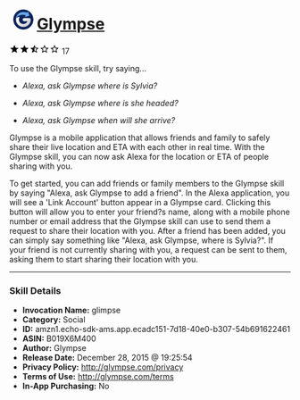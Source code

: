 # &nbsp;<img src="skill_icon" alt="Glympse icon" width="36"> [Glympse](http://alexa.amazon.com/#skills/amzn1.echo-sdk-ams.app.ecadc151-7d18-40e0-b307-54b691622461)
![2.9 stars](../../images/ic_star_black_18dp_1x.png)![2.9 stars](../../images/ic_star_black_18dp_1x.png)![2.9 stars](../../images/ic_star_half_black_18dp_1x.png)![2.9 stars](../../images/ic_star_border_black_18dp_1x.png)![2.9 stars](../../images/ic_star_border_black_18dp_1x.png) 17

To use the Glympse skill, try saying...

* *Alexa, ask Glympse where is Sylvia?*

* *Alexa, ask Glympse where is she headed?*

* *Alexa, ask Glympse when will she arrive?*

Glympse is a mobile application that allows friends and family to safely share their live location and ETA with each other in real time. With the Glympse skill, you can now ask Alexa for the location or ETA of people sharing with you.

To get started, you can add friends or family members to the Glympse skill by saying "Alexa, ask Glympse to add a friend".  In the Alexa application, you will see a 'Link Account' button appear in a Glympse card.  Clicking this button will allow you to enter your friend?s name, along with a mobile phone number or email address that the Glympse skill can use to send them a request to share their location with you. After a friend has been added, you can simply say something like "Alexa, ask Glympse, where is Sylvia?". If your friend is not currently sharing with you, a request can be sent to them, asking them to start sharing their location with you.

***

### Skill Details

* **Invocation Name:** glimpse
* **Category:** Social
* **ID:** amzn1.echo-sdk-ams.app.ecadc151-7d18-40e0-b307-54b691622461
* **ASIN:** B019X6M400
* **Author:** Glympse
* **Release Date:** December 28, 2015 @ 19:25:54
* **Privacy Policy:** http://glympse.com/privacy
* **Terms of Use:** http://glympse.com/terms
* **In-App Purchasing:** No
